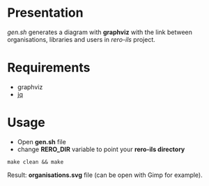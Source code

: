# Presentation

*gen.sh* generates a diagram with **graphviz** with the link between organisations, libraries and users in *rero-ils* project.

# Requirements

  * graphviz
  * [jq](https://stedolan.github.io/jq/)

# Usage

  * Open **gen.sh** file
  * change **RERO\_DIR** variable to point your **rero-ils directory**

```
make clean && make
```

Result: **organisations.svg** file (can be open with Gimp for example).
